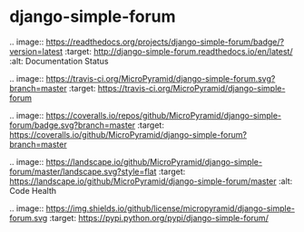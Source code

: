 django-simple-forum
===================

.. image:: https://readthedocs.org/projects/django-simple-forum/badge/?version=latest
   :target: http://django-simple-forum.readthedocs.io/en/latest/
   :alt: Documentation Status

.. image:: https://travis-ci.org/MicroPyramid/django-simple-forum.svg?branch=master
   :target: https://travis-ci.org/MicroPyramid/django-simple-forum

.. image:: https://coveralls.io/repos/github/MicroPyramid/django-simple-forum/badge.svg?branch=master
   :target: https://coveralls.io/github/MicroPyramid/django-simple-forum?branch=master

.. image:: https://landscape.io/github/MicroPyramid/django-simple-forum/master/landscape.svg?style=flat
   :target: https://landscape.io/github/MicroPyramid/django-simple-forum/master
   :alt: Code Health

.. image:: https://img.shields.io/github/license/micropyramid/django-simple-forum.svg
    :target: https://pypi.python.org/pypi/django-simple-forum/

